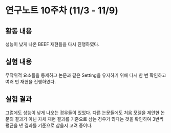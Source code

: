 # 연구노트 10주차 (11/3 - 11/9)
## 활동 내용
성능이 낮게 나온 BEEF 재현들을 다시 진행하였다.

## 실험 내용
무작위적 요소들을 통제하고 논문과 같은 Setting을 유지하기 위해 다시 한 번 확인하고 여러 번 재현을 진행하였다.

## 실험 결과
그럼에도 성능이 낮게 나오는 경우들이 있었다. 다른 논문들에도 처음 모델을 제안한 논문의 결과가 아닌 자체 재현 결과를 기준으로 삼는 경우가 많다는 것을 확인하여 3번씩 평균을 낸 결과를 기준으로 삼을지 고려 중이다.